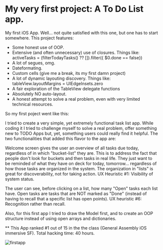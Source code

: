 # My very first project: A To Do List app.
My first iOS App. Well... not quite satisfied with this one, but one has to start somewhere. This project features: 

- Some honest use of OOP. 
- Extensive (and often unnecessary) use of closures. Things like:  activeTasks = (filterTodayTasks() ?? []).filter({ $0.done == false})
- A lot of segues, omg.
- Dateformating.
- Custom cells (give me a break, its my first damn project)
- A lot of dynamic layouting discovery. Things like:  tableView.layoutMargins = UIEdgeInsets.zero
- A fair exploration of the TableView delegate functions
- Absolutely NO auto-layout. 
- A honest attempt to solve a real problem, even with very limited technical resources. 

So my first poject went like this: 

I tried to create a very simple, yet extremely functional task list app. While coding it I tried to challenge myself to solve a real problem, offer something new to TODO Apps but, yet, something users could really find it helpful. The two functionalities that added this flavor to the app are:

Welcome screen gives the user an overview of all tasks due today, regardless of in which "bucket-list" they are. This is to address the fact that people don't look for buckets and then tasks in real life. They just want to be reminded of what they have on deck for today, tomorrow... regardless of how those tasks are organized in the system. The organization in "lists" is great for discoverability, not for taking action.
UX Heuristic #1: Visibility of system status.

The user can see, before clicking on a list, how many "Open" tasks each list have. Open tasks are tasks that are NOT marked as "Done" (instead of having to recall that a specific list has open points).
UX heuristic #6: Recognition rather than recall.

Also, for this first app I tried to draw the Model first, and to create an OOP structure instead of using open arrays and dictionaries.

** This App ranked #1 out of 15 in the the class (General Assembly iOS immersive SF).
Total hacking time: 40 hours.

![firstapp](https://user-images.githubusercontent.com/17029800/33860013-812cf1e4-de8b-11e7-9af0-3e9fdc9bfa51.jpg)

